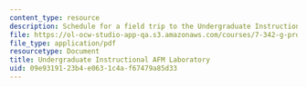 ```yaml
---
content_type: resource
description: Schedule for a field trip to the Undergraduate Instructional AFM Laboratory.
file: https://ol-ocw-studio-app-qa.s3.amazonaws.com/courses/7-342-g-protein-coupled-receptors-vision-and-disease-spring-2007/09e9319123b4e0631c4af67479a85d33_7342_afmlab.pdf
file_type: application/pdf
resourcetype: Document
title: Undergraduate Instructional AFM Laboratory
uid: 09e93191-23b4-e063-1c4a-f67479a85d33
---
```

